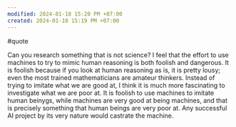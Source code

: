 ```yaml
---
modified: 2024-01-18 15:20 PM +07:00
created: 2024-01-18 15:19 PM +07:00
---
```

#quote

Can you research something that is not science? I feel that the effort to use machines to try to mimic human reasoning is both foolish and dangerous. It is foolish because if you look at human reasoning as is, it is pretty lousy; even the most trained mathematicians are amateur thinkers. Instead of trying to imitate what we are good at, I think it is much more fascinating to investigate what we are poor at. It is foolish to use machines to imitate human beinygs, while machines are very good at being machines, and that is precisely something that human beings are very poor at. Any successful AI project by its very nature would castrate the machine.